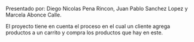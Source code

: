 Presentado por: Diego Nicolas Pena Rincon, Juan Pablo Sanchez Lopez y Marcela Abonce Calle.

El proyecto tiene en cuenta el proceso en el cual un cliente agrega productos a un carrito y compra los productos que hay en este.
